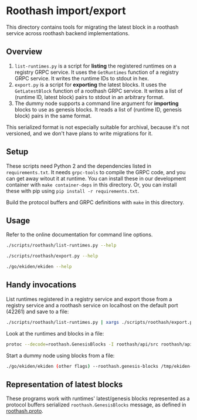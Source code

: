 # Roothash import/export
This directory contains tools for migrating the latest block in a
roothash service across roothash backend implementations.

## Overview
1. `list-runtimes.py` is a script for **listing** the registered
   runtimes on a registry GRPC service. It uses the `GetRuntimes`
   function of a registry GRPC service. It writes the runtime IDs to
   stdout in hex.
2. `export.py` is a script for **exporting** the latest blocks. It
   uses the `GetLatestBlock` function of a roothash GRPC service. It
   writes a list of (runtime ID, latest block) pairs to stdout in an
   arbitrary format.
3. The dummy node supports a command line argument for **importing**
   blocks to use as genesis blocks. It reads a list of (runtime ID,
   genesis block) pairs in the same format.

This serialized format is not especially suitable for archival,
because it's not versioned, and we don't have plans to write
migrations for it.

## Setup
These scripts need Python 2 and the dependencies listed in
`requirements.txt`.
It needs `grpc-tools` to compile the GRPC code, and you can get away
witout it at runtime.
You can install these in our development container with `make
container-deps` in this directory.
Or, you can install these with pip using `pip install -r
requirements.txt`.

Build the protocol buffers and GRPC definitions with `make` in this
directory.

## Usage
Refer to the online documentation for command line options.

```sh
./scripts/roothash/list-runtimes.py --help
```

```sh
./scripts/roothash/export.py --help
```

```sh
./go/ekiden/ekiden --help
```

## Handy invocations
List runtimes registered in a registry service and export those from
a registry service and a roothash service on localhost on the default
port (42261) and save to a file:

```sh
./scripts/roothash/list-runtimes.py | xargs ./scripts/roothash/export.py >/tmp/ekiden-roothash.dat
```

Look at the runtimes and blocks in a file:

```sh
protoc --decode=roothash.GenesisBlocks -I roothash/api/src roothash/api/src/roothash.proto </tmp/ekiden-roothash.dat
```

Start a dummy node using blocks from a file:

```sh
./go/ekiden/ekiden (other flags) --roothash.genesis-blocks /tmp/ekiden-roothash.dat
```

## Representation of latest blocks
These programs work with runtimes' latest/genesis blocks represented
as a protocol buffers serialized `roothash.GenesisBlocks` message, as
defined in [roothash.proto](/roothash/api/src/roothash.proto).
